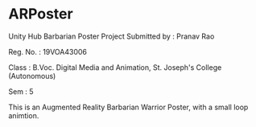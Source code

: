 # ARPoster
Unity Hub Barbarian Poster Project
Submitted by : Pranav Rao

Reg. No. : 19VOA43006

Class : B.Voc. Digital Media and Animation, St. Joseph's College (Autonomous)

Sem : 5

This is an Augmented Reality Barbarian Warrior Poster, with a small loop animtion.
